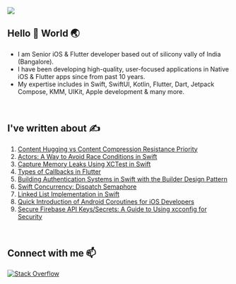 [![](https://visitcount.itsvg.in/api?id=momin96&label=Profile%20Views&color=2&icon=0&pretty=false)](https://visitcount.itsvg.in)


## Hello 👋 World 🌏

- I am Senior iOS & Flutter developer based out of silicony vally of India (Bangalore).
- I have been developing high-quality, user-focused applications in Native iOS & Flutter apps since from past 10 years.
- My expertise includes in Swift, SwiftUI, Kotlin, Flutter, Dart, Jetpack Compose, KMM, UIKit, Apple development & many more.

<br> 

## I've written about ✍️
1. [Content Hugging vs Content Compression Resistance Priority](https://medium.com/@nasirahmedmomin/content-hugging-vs-content-compression-resistance-57d4b5d2d015)  
2. [Actors: A Way to Avoid Race Conditions in Swift](https://nasirmomin.hashnode.dev/actors-a-way-to-avoid-race-condition-in-swift)  
3. [Capture Memory Leaks Using XCTest in Swift](https://medium.com/@nasirahmedmomin/capture-memory-leak-with-xctest-9b763d042f68)  
4. [Types of Callbacks in Flutter](https://nasirmomin.hashnode.dev/types-of-callbacks-in-flutter)  
5. [Building Authentication Systems in Swift with the Builder Design Pattern](https://nasirmomin.hashnode.dev/building-authentication-systems-in-swift-with-the-builder-design-pattern)  
6. [Swift Concurrency: Dispatch Semaphore](https://medium.com/@nasirahmedmomin/swift-concurrency-dispatch-semaphore-d642d64e526e)  
7. [Linked List Implementation in Swift](https://dev.to/momin96/linked-list-implementation-in-swift-6lc)  
8. [Quick Introduction of Android Coroutines for iOS Developers](https://nasirmomin.hashnode.dev/quick-introduction-of-android-coroutine-to-ios-developers)
9. [Secure Firebase API Keys/Secrets: A Guide to Using xcconfig for Security](https://nasirmomin.hashnode.dev/secure-firebase-api-keyssecrets-a-guide-to-using-xcconfig-for-security)

<br> 

## Connect with me 📫

 [![Stack Overflow](https://img.shields.io/badge/Stack%20Overflow-555555?logo=stackoverflow&logoColor=yellow)](https://stackoverflow.com/users/4260623/nasir)  



<!--
**momin96/momin96** is a ✨ _special_ ✨ repository because its `README.md` (this file) appears on your GitHub profile.

Here are some ideas to get you started:

- 🔭 I’m currently working on ...
- 🌱 I’m currently learning ...
- 👯 I’m looking to collaborate on ...
- 🤔 I’m looking for help with ...
- 💬 Ask me about ...
- 📫 How to reach me: ...
- 😄 Pronouns: ...
- ⚡ Fun fact: ...
-->

